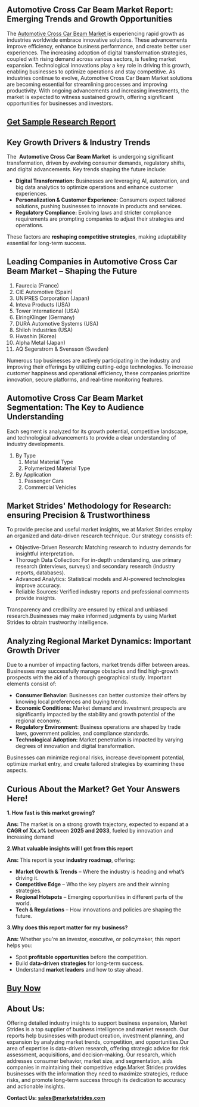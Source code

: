 <h2 data-pm-slice=""1 1 []"">Automotive Cross Car Beam Market Report: Emerging Trends and Growth Opportunities</h2>
<p>The <a href=""https://marketstrides.com/report/automotive-cross-car-beam-market"">Automotive Cross Car Beam Market </a>is experiencing rapid growth as industries worldwide embrace innovative solutions. These advancements improve efficiency, enhance business performance, and create better user experiences. The increasing adoption of digital transformation strategies, coupled with rising demand across various sectors, is fueling market expansion. Technological innovations play a key role in driving this growth, enabling businesses to optimize operations and stay competitive. As industries continue to evolve, Automotive Cross Car Beam Market solutions are becoming essential for streamlining processes and improving productivity. With ongoing advancements and increasing investments, the market is expected to witness sustained growth, offering significant opportunities for businesses and investors.</p>
<h2><a href=https://marketstrides.com/request-sample/automotive-cross-car-beam-market>Get</a><a href=https://marketstrides.com/request-sample/automotive-cross-car-beam-market> S</a><a href=https://marketstrides.com/request-sample/automotive-cross-car-beam-market>ample</a><a href=https://marketstrides.com/request-sample/automotive-cross-car-beam-market> Research Report</a></h2>
<h2>Key Growth Drivers &amp; Industry Trends</h2>
<p>The  <strong>Automotive Cross Car Beam Market </strong> is undergoing significant transformation, driven by evolving consumer demands, regulatory shifts, and digital advancements. Key trends shaping the future include:</p>
<ul>
<li><strong>Digital Transformation:</strong> Businesses are leveraging AI, automation, and big data analytics to optimize operations and enhance customer experiences.</li>
<li><strong>Personalization &amp; Customer Experience:</strong> Consumers expect tailored solutions, pushing businesses to innovate in products and services.</li>
<li><strong>Regulatory Compliance:</strong> Evolving laws and stricter compliance requirements are prompting companies to adjust their strategies and operations.</li>
</ul>
<p>These factors are <strong>reshaping competitive strategies</strong>, making adaptability essential for long-term success.</p>
<h2>Leading Companies in Automotive Cross Car Beam Market  – Shaping the Future</h2>
<p><ol><li>Faurecia (France)</li><li>CIE Automotive (Spain)</li><li>UNIPRES Corporation (Japan)</li><li>Inteva Products (USA)</li><li>Tower International (USA)</li><li>ElringKlinger (Germany)</li><li>DURA Automotive Systems (USA)</li><li>Shiloh Industries (USA)</li><li>Hwashin (Korea)</li><li>Alpha Metal (Japan)</li><li>AQ Segerstrom & Svensson (Sweden)</li></ol></p>
<div>
<p data-pm-slice=""1 1 []"">Numerous top businesses are actively participating in the industry and improving their offerings by utilizing cutting-edge technologies. To increase customer happiness and operational efficiency, these companies prioritize innovation, secure platforms, and real-time monitoring features.</p>
<h2>Automotive Cross Car Beam Market Segmentation: The Key to Audience Understanding</h2>
<p data-pm-slice=""1 1 []"">Each segment is analyzed for its growth potential, competitive landscape, and technological advancements to provide a clear understanding of industry developments.</p>
<p><ol><li>By Type<ol><li>Metal Material Type</li><li>Polymerized Material Type</li></ol></li><li>By Application<ol><li>Passenger Cars</li><li>Commercial Vehicles</li></ol></li></ol></p>
<h2>Market Strides' Methodology for Research: ensuring Precision &amp; Trustworthiness</h2>
<p>To provide precise and useful market insights, we at Market Strides employ an organized and data-driven research technique. Our strategy consists of:</p>
<ul>
<li>Objective-Driven Research: Matching research to industry demands for insightful interpretation.</li>
<li>Thorough Data Collection: For in-depth understanding, use primary research (interviews, surveys) and secondary research (industry reports, databases).</li>
<li>Advanced Analytics: Statistical models and AI-powered technologies improve accuracy.</li>
<li>Reliable Sources: Verified industry reports and professional comments provide insights.</li>
</ul>
<p>Transparency and credibility are ensured by ethical and unbiased research.Businesses may make informed judgments by using Market Strides to obtain trustworthy intelligence.</p>
<h2>Analyzing Regional Market Dynamics: Important Growth Driver</h2>
<p>Due to a number of impacting factors, market trends differ between areas. Businesses may successfully manage obstacles and find high-growth prospects with the aid of a thorough geographical study. Important elements consist of:</p>
<ul>
<li><strong>Consumer Behavior:</strong> Businesses can better customize their offers by knowing local preferences and buying trends.</li>
<li><strong>Economic Conditions:</strong> Market demand and investment prospects are significantly impacted by the stability and growth potential of the regional economy.</li>
<li><strong>Regulatory Environment</strong>: Business operations are shaped by trade laws, government policies, and compliance standards.</li>
<li><strong>Technological Adoption:</strong> Market penetration is impacted by varying degrees of innovation and digital transformation.</li>
</ul>
<p>Businesses can minimize regional risks, increase development potential, optimize market entry, and create tailored strategies by examining these aspects.</p>
<h2 data-start=""60"" data-end=""118"">Curious About the Market? Get Your Answers Here!</h2>
<p><strong data-start=""123"" data-end=""159"">1. How fast is this market growing?</strong></p>
<p><strong>Ans: </strong>The market is on a strong growth trajectory, expected to expand at a <strong data-start=""231"" data-end=""248"">CAGR of Xx.x%</strong> between <strong data-start=""257"" data-end=""274"">2025 and 2033</strong>, fueled by innovation and increasing demand</p>
<p><strong data-start=""326"" data-end=""381"">2.What valuable insights will I get from this report</strong></p>
<p><strong>Ans: </strong>This report is your <strong data-start=""404"" data-end=""424"">industry roadmap</strong>, offering:</p>
<ul>
<li><strong data-start=""440"" data-end=""466"">Market Growth &amp; Trends</strong> – Where the industry is heading and what’s driving it.</li>
<li><strong data-start=""526"" data-end=""546"">Competitive Edge</strong> – Who the key players are and their winning strategies.</li>
<li><strong data-start=""607"" data-end=""628"">Regional Hotspots</strong> – Emerging opportunities in different parts of the world.</li>
<li><strong data-start=""691"" data-end=""713"">T</strong><strong data-start=""691"" data-end=""713"">ech &amp; Regulations</strong> – How innovations and policies are shaping the future.</li>
</ul>
<p><strong data-start=""775"" data-end=""823"">3.Why does this report matter for my business?</strong></p>
<p><strong>Ans:</strong> Whether you're an investor, executive, or policymaker, this report helps you:</p>
<ul>
<li>Spot <strong data-start=""913"" data-end=""941"">profitable opportunities</strong> before the competition.</li>
<li>Build <strong data-start=""976"" data-end=""1002"">data-driven strategies</strong> for long-term success.</li>
<li>Understand <strong data-start=""1041"" data-end=""1059"">market leaders</strong> and how to stay ahead.</li>
</ul>
<h2><strong><a href=https://marketstrides.com/buyNow/automotive-cross-car-beam-market>Buy Now</a></strong></h2>
<h2>About Us:</h2>
<p>Offering detailed industry insights to support business expansion, Market Strides is a top supplier of business intelligence and market research. Our reports help businesses with product creation, investment planning, and expansion by analyzing market trends, competition, and opportunities.Our area of expertise is data-driven research, offering strategic advice for risk assessment, acquisitions, and decision-making. Our research, which addresses consumer behavior, market size, and segmentation, aids companies in maintaining their competitive edge.Market Strides provides businesses with the information they need to maximize strategies, reduce risks, and promote long-term success through its dedication to accuracy and actionable insights.</p>
<p><strong>Contact Us: <a href=mailto:sales@marketstrides.com>sales@marketstrides.com</a></strong></p>
</div>
